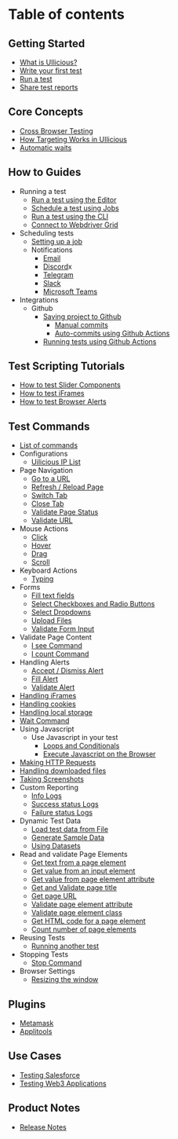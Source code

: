 # Table of contents

## Getting Started

* [What is UIlicious?](README.md)
* [Write your first test](getting-started/Writing-your-first-test.md)  
* [Run a test](getting-started/running-tests.md)  
* [Share test reports](getting-started/share-test-reports.md)

## Core Concepts

* [Cross Browser Testing](/core-concepts/cross-browser-testing.md)
* [How Targeting Works in UIlicious](core-concepts/how-targeting-works-in-uilicious.md)
* [Automatic waits](core-concepts/automatic-waits.md)

## How to Guides

* Running a test
  * [Run a test using the Editor](how-to-guides/run-test/run-test-using-editor.md) 
  * [Schedule a test using Jobs](how-to-guides/run-test/schedule-a-job.md)
  * [Run a test using the CLI](how-to-guides/run-test/run-test-using-cli.md)
  * [Connect to Webdriver Grid](how-to-guides/run-test/connect-to-webdriver-grid.md)
* Scheduling tests
  * [Setting up a job](how-to-guides/Setting-up-jobs/schedule-a-job.md)
  * Notifications
    * [Email](how-to-guides/Setting-up-jobs/set-up-email-notifications.md)
    * [Discord](how-to-guides/Setting-up-jobs/set-up-discord-notifications.md)x
    * [Telegram](how-to-guides/Setting-up-jobs/set-up-telegram-notifications.md)
    * [Slack](how-to-guides/Setting-up-jobs/set-up-slack-notifications.md)
    * [Microsoft Teams](how-to-guides/Setting-up-jobs/set-up-microsoft-teams-notifications.md)
* Integrations
  * Github
    * [Saving project to Github](how-to-guides/github/saving-projects-to-github.md)
      * [Manual commits](/how-to-guides/github/saving-projects-to-github.html#manual-commits)
      * [Auto-commits using Github Actions](/how-to-guides/github/saving-projects-to-github.html#auto-commits-using-github-actions)
    * [Running tests using Github Actions](how-to-guides/github/running-tests-using-github-actions.md)

## Test Scripting Tutorials

* [How to test Slider Components](test-scripting-tutorials/testing-slider-components.md)
* [How to test iFrames](test-scripting-tutorials/testing-iframes.md)
* [How to test Browser Alerts](test-scripting-tutorials/testing-browser-alerts.md)

## Test Commands
* [List of commands](reference/commands-list.md)
* Configurations
  * [Uilicious IP List](reference/configurations/cloud-ip-list.md)
* Page Navigation
  * [Go to a URL](reference/page-navigation/go-to-a-url.md)
  * [Refresh / Reload Page](reference/page-navigation/refresh-page.md)
  * [Switch Tab](reference/page-navigation/switch-tabs.md)
  * [Close Tab](reference/page-navigation/close-tab.md)
  * [Validate Page Status](reference/page-navigation/validate-page-status.md)
  * [Validate URL](reference/validation-commands/validate-url.md)
* Mouse Actions
  * [Click](reference/mouse-interactions/click.md)
  * [Hover](reference/mouse-interactions/hover.md)
  * [Drag](reference/mouse-interactions/drag-objects.md)
  * [Scroll](reference/mouse-interactions/scroll-page.md)
* Keyboard Actions
  * [Typing](reference/keyboard-interactions/Typing-or-pressing-keys.md)
* Forms
  * [Fill text fields](reference/keyboard-interactions/filling-forms/fill-input-fields.md)
  * [Select Checkboxes and Radio Buttons](reference/keyboard-interactions/filling-forms/select-checkboxes-and-radio-buttons.md)
  * [Select Dropdowns](reference/keyboard-interactions/filling-forms/select-dropdowns.md)
  * [Upload Files](reference/form/upload-files.md)
  * [Validate Form Input](reference/validation-commands/validate-form-input.md)
* Validate Page Content
  * [I see Command](reference/validation-commands/validate-page-content/i-see-command.md)
  * [I count Command](reference/validation-commands/validate-page-content/i-count-command.md)
* Handling Alerts
  * [Accept / Dismiss Alert](reference/handling-alerts/alerts.md#accept-or-dismiss-alerts)
  * [Fill Alert](reference/handling-alerts/alerts.md#fill-alert-text-input)
  * [Validate Alert](reference/handling-alerts/alerts.md#validate-alert-is-open)
* [Handling iFrames](reference/handling-iframes.md)
* [Handling cookies](reference/handling-cookies.md)
* [Handling local storage](reference/handling-local-storage.md)
* [Wait Command](reference/wait-commands/explicit-wait.md)
* Using Javascript
  * Use Javascript in your test
    * [Loops and Conditionals](reference/using-javascript/use-javascript-in-your-test/loops-and-conditionals.md)
    * [Execute Javascript on the Browser](reference/using-javascript/use-javascript-in-your-test/execute-javascript-on-the-browser.md)
* [Making HTTP Requests](reference/making-http-requests.md)
* [Handling downloaded files](reference/handling-downloaded-files.md)
* [Taking Screenshots](reference/taking-screenshots.md)
* Custom Reporting
  * [Info Logs](reference/custom-reporting/info-logs.md)
  * [Success status Logs](reference/custom-reporting/success-status-logs.md)
  * [Failure status Logs](reference/custom-reporting/failure-status-logs.md)
* Dynamic Test Data
  * [Load test data from File](reference/dynamic-test-data/load-test-data-from-file.md)
  * [Generate Sample Data](reference/dynamic-test-data/generate-sample-data.md)
  * [Using Datasets](reference/dynamic-test-data/using-datasets.md)
* Read and validate Page Elements
  * [Get text from a page element](reference/read-and-validate-page-elements/get-text-from-a-page-element.md)
  * [Get value from an input element](reference/read-and-validate-page-elements/get-value-from-an-input-element.md)
  * [Get value from page element attribute](reference/read-and-validate-page-elements/get-value-from-page-element-attribute.md)
  * [Get and Validate page title](reference/read-and-validate-page-elements/get-and-validate-page-title.md)
  * [Get page URL](reference/read-and-validate-page-elements/get-page-url.md)
  * [Validate page element attribute](reference/read-and-validate-page-elements/validate-page-element-attribute.md)
  * [Validate page element class](reference/read-and-validate-page-elements/validate-page-element-class.md)
  * [Get HTML code for a page element](reference/read-and-validate-page-elements/get-html-code-for-a-page-element.md)
  * [Count number of page elements](reference/read-and-validate-page-elements/count-number-of-page-elements.md)
* Reusing Tests
  * [Running another test](reference/reusing-tests/running-another-test.md)
* Stopping Tests
  * [Stop Command](reference/stopping-tests/stop-command.md)
* Browser Settings
  * [Resizing the window](reference/browser-and-resolution-settings/resizing-window.md)

## Plugins
* [Metamask](plugins/metamask-plugin.md)
* [Applitools](reference/configurations/applitools.md)

## Use Cases

* [Testing Salesforce](best-practices/salesforce.md)
* [Testing Web3 Applications](how-to-guides/web3/testing-web3-applications.md)

## Product Notes

* [Release Notes](product-and-support/release-notes.md)
